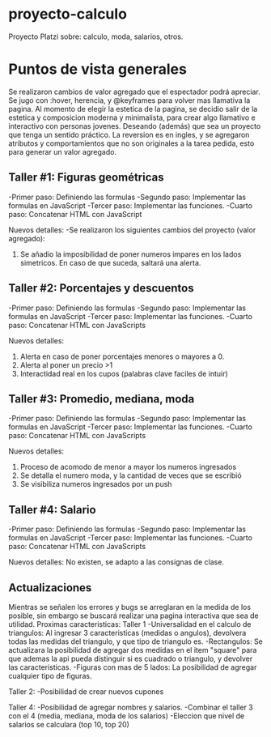 # proyecto-calculo
Proyecto Platzi sobre: calculo, moda, salarios, otros.



# Puntos de vista generales
Se realizaron cambios de valor agregado que el espectador podrá apreciar.
Se jugo con :hover, herencia, y @keyframes para volver mas llamativa la pagina.
Al momento de elegir la estetica de la pagina, se decidio salir de la estetica y composicion moderna y minimalista,
para crear algo llamativo e interactivo con personas jovenes. Deseando (además) que sea un proyecto que tenga un
sentido práctico.
La reversion es en ingles, y se agregaron atributos y comportamientos que no son originales a la tarea pedida,
esto para generar un valor agregado.

## Taller #1: Figuras geométricas
-Primer paso: Definiendo las formulas
-Segundo paso: Implementar las formulas en JavaScript
-Tercer paso: Implementar las funciones.
-Cuarto paso: Concatenar HTML con JavaScript

Nuevos detalles:
-Se realizaron los siguientes cambios del proyecto (valor agregado):
1. Se añadio la imposibilidad de poner numeros impares en los lados simetricos. En caso de que suceda, saltará una alerta.

## Taller #2: Porcentajes y descuentos
-Primer paso: Definiendo las formulas
-Segundo paso: Implementar las formulas en JavaScript
-Tercer paso: Implementar las funciones.
-Cuarto paso: Concatenar HTML con JavaScripts

Nuevos detalles:
1. Alerta en caso de poner porcentajes menores o mayores a 0.
2. Alerta al poner un precio >1
3. Interactidad real en los cupos (palabras clave faciles de intuir)

## Taller #3: Promedio, mediana, moda
-Primer paso: Definiendo las formulas
-Segundo paso: Implementar las formulas en JavaScript
-Tercer paso: Implementar las funciones.
-Cuarto paso: Concatenar HTML con JavaScripts

Nuevos detalles:
1. Proceso de acomodo de menor a mayor los numeros ingresados
2. Se detalla el numero moda, y la cantidad de veces que se escribió
3. Se visibiliza numeros ingresados por un push

## Taller #4: Salario
-Primer paso: Definiendo las formulas
-Segundo paso: Implementar las formulas en JavaScript
-Tercer paso: Implementar las funciones.
-Cuarto paso: Concatenar HTML con JavaScripts

Nuevos detalles:
No existen, se adapto a las consignas de clase.


## Actualizaciones
Mientras se señalen los errores y bugs se arreglaran en la medida de los posible, sin embargo se buscará realizar una pagina interactiva que sea de utilidad.
Proximas caracteristicas:
Taller 1
-Universalidad en el calculo de triangulos: Al ingresar 3 caracteristicas (medidas o angulos), devolvera todas las medidas del triangulo, y que tipo de triangulo es.
-Rectangulos: Se actualizara la posibilidad de agregar dos medidas en el item "square" para que ademas la api pueda distinguir si es cuadrado o triangulo, y devolver las caracteristicas.
-Figuras con mas de 5 lados: La posibilidad de agregar cualquier tipo de figuras.

Taller 2: 
-Posibilidad de crear nuevos cupones

Taller 4:
-Posibilidad de agregar nombres y salarios. 
-Combinar el taller 3 con el 4 (media, mediana, moda de los salarios)
-Eleccion que nivel de salarios se calculara (top 10, top 20)